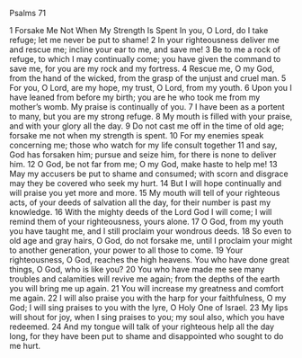 Psalms 71

1	Forsake Me Not When My Strength Is Spent In you, O Lord, do I take refuge; let me never be put to shame!
2	In your righteousness deliver me and rescue me; incline your ear to me, and save me!
3	Be to me a rock of refuge, to which I may continually come; you have given the command to save me, for you are my rock and my fortress.
4	Rescue me, O my God, from the hand of the wicked, from the grasp of the unjust and cruel man.
5	For you, O Lord, are my hope, my trust, O Lord, from my youth.
6	Upon you I have leaned from before my birth; you are he who took me from my mother’s womb. My praise is continually of you.
7	I have been as a portent to many, but you are my strong refuge.
8	My mouth is filled with your praise, and with your glory all the day.
9	Do not cast me off in the time of old age; forsake me not when my strength is spent.
10	For my enemies speak concerning me; those who watch for my life consult together
11	and say, God has forsaken him; pursue and seize him, for there is none to deliver him.
12	O God, be not far from me; O my God, make haste to help me!
13	May my accusers be put to shame and consumed; with scorn and disgrace may they be covered who seek my hurt.
14	But I will hope continually and will praise you yet more and more.
15	My mouth will tell of your righteous acts, of your deeds of salvation all the day, for their number is past my knowledge.
16	With the mighty deeds of the Lord God I will come; I will remind them of your righteousness, yours alone.
17	O God, from my youth you have taught me, and I still proclaim your wondrous deeds.
18	So even to old age and gray hairs, O God, do not forsake me, until I proclaim your might to another generation, your power to all those to come.
19	Your righteousness, O God, reaches the high heavens. You who have done great things, O God, who is like you?
20	You who have made me see many troubles and calamities will revive me again; from the depths of the earth you will bring me up again.
21	You will increase my greatness and comfort me again.
22	I will also praise you with the harp for your faithfulness, O my God; I will sing praises to you with the lyre, O Holy One of Israel.
23	My lips will shout for joy, when I sing praises to you; my soul also, which you have redeemed.
24	And my tongue will talk of your righteous help all the day long, for they have been put to shame and disappointed who sought to do me hurt.

